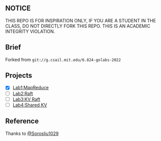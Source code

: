 ## NOTICE

THIS REPO IS FOR INSPIRATION ONLY, IF YOU ARE A STUDENT IN THE CLASS, DO NOT DIRECTLY FORK THIS REPO. THIS IS AN ACADEMIC INTEGRITY VIOLATION.

## Brief

Forked from `git://g.csail.mit.edu/6.824-golabs-2022`

## Projects

- [x] [Lab1:MapReduce](https://pdos.csail.mit.edu/6.824/labs/lab-mr.html)
- [ ] [Lab2:Raft](https://pdos.csail.mit.edu/6.824/labs/lab-raft.html)
- [ ] [Lab3:KV Raft](https://pdos.csail.mit.edu/6.824/labs/lab-kvraft.html)
- [ ] [Lab4:Shared KV](https://pdos.csail.mit.edu/6.824/labs/lab-shard.html)

## Reference

Thanks to [@Sorosliu1029](https://github.com/Sorosliu1029/6.824)
